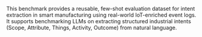 This benchmark provides a reusable, few-shot evaluation dataset for intent extraction in smart manufacturing using real-world IoT-enriched event logs. It supports benchmarking LLMs on extracting structured industrial intents (Scope, Attribute, Things, Activity, Outcome) from natural language.
